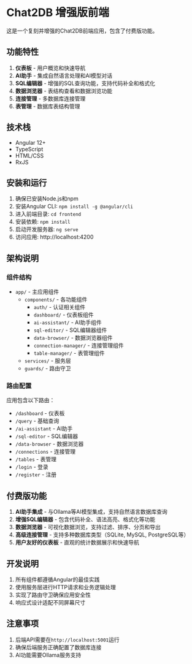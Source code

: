 # Chat2DB 增强版前端

这是一个复刻并增强的Chat2DB前端应用，包含了付费版功能。

## 功能特性

1. **仪表板** - 用户概览和快速导航
2. **AI助手** - 集成自然语言处理和AI模型对话
3. **SQL编辑器** - 增强的SQL查询功能，支持代码补全和格式化
4. **数据浏览器** - 表结构查看和数据浏览功能
5. **连接管理** - 多数据库连接管理
6. **表管理** - 数据库表结构管理

## 技术栈

- Angular 12+
- TypeScript
- HTML/CSS
- RxJS

## 安装和运行

1. 确保已安装Node.js和npm
2. 安装Angular CLI: `npm install -g @angular/cli`
3. 进入前端目录: `cd frontend`
4. 安装依赖: `npm install`
5. 启动开发服务器: `ng serve`
6. 访问应用: http://localhost:4200

## 架构说明

### 组件结构

- `app/` - 主应用组件
  - `components/` - 各功能组件
    - `auth/` - 认证相关组件
    - `dashboard/` - 仪表板组件
    - `ai-assistant/` - AI助手组件
    - `sql-editor/` - SQL编辑器组件
    - `data-browser/` - 数据浏览器组件
    - `connection-manager/` - 连接管理组件
    - `table-manager/` - 表管理组件
  - `services/` - 服务层
  - `guards/` - 路由守卫

### 路由配置

应用包含以下路由：
- `/dashboard` - 仪表板
- `/query` - 基础查询
- `/ai-assistant` - AI助手
- `/sql-editor` - SQL编辑器
- `/data-browser` - 数据浏览器
- `/connections` - 连接管理
- `/tables` - 表管理
- `/login` - 登录
- `/register` - 注册

## 付费版功能

1. **AI助手集成** - 与Ollama等AI模型集成，支持自然语言数据库查询
2. **增强SQL编辑器** - 包含代码补全、语法高亮、格式化等功能
3. **数据浏览器** - 可视化数据浏览，支持过滤、排序、分页和导出
4. **高级连接管理** - 支持多种数据库类型（SQLite, MySQL, PostgreSQL等）
5. **用户友好的仪表板** - 直观的统计数据展示和快速导航

## 开发说明

1. 所有组件都遵循Angular的最佳实践
2. 使用服务层进行HTTP请求和业务逻辑处理
3. 实现了路由守卫确保应用安全性
4. 响应式设计适配不同屏幕尺寸

## 注意事项

1. 后端API需要在`http://localhost:5001`运行
2. 确保后端服务正确配置了数据库连接
3. AI功能需要Ollama服务支持